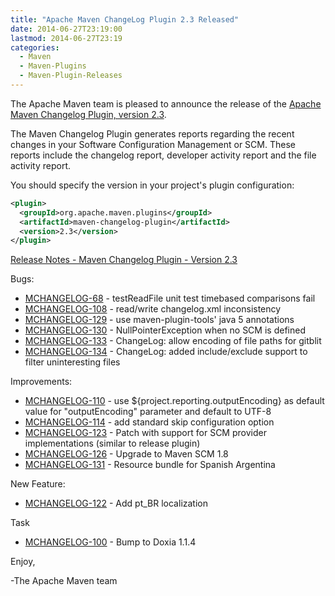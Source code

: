 ```yaml
---
title: "Apache Maven ChangeLog Plugin 2.3 Released"
date: 2014-06-27T23:19:00
lastmod: 2014-06-27T23:19
categories:
  - Maven
  - Maven-Plugins
  - Maven-Plugin-Releases
---
```

The Apache Maven team is pleased to announce the release of the 
[Apache Maven Changelog Plugin, version 2.3](http://maven.apache.org/plugins/maven-changelog-plugin/).

The Maven Changelog Plugin generates reports regarding the recent changes in
your Software Configuration Management or SCM. These reports include the
changelog report, developer activity report and the file activity report.

You should specify the version in your project's plugin configuration:

```xml
<plugin>
  <groupId>org.apache.maven.plugins</groupId>
  <artifactId>maven-changelog-plugin</artifactId>
  <version>2.3</version>
</plugin>
```

<!-- more -->

[Release Notes - Maven Changelog Plugin - Version 2.3](http://jira.codehaus.org/secure/ReleaseNote.jspa?projectId=11211&version=16516)

Bugs:

 * [MCHANGELOG-68](https://issues.apache.org/jira/browse/MCHANGELOG-68) - testReadFile unit test timebased comparisons fail
 * [MCHANGELOG-108](https://issues.apache.org/jira/browse/MCHANGELOG-108) - read/write changelog.xml inconsistency
 * [MCHANGELOG-129](https://issues.apache.org/jira/browse/MCHANGELOG-129) - use maven-plugin-tools' java 5 annotations
 * [MCHANGELOG-130](https://issues.apache.org/jira/browse/MCHANGELOG-130) - NullPointerException when no SCM <url> is defined
 * [MCHANGELOG-133](https://issues.apache.org/jira/browse/MCHANGELOG-133) - ChangeLog: allow encoding of file paths for gitblit
 * [MCHANGELOG-134](https://issues.apache.org/jira/browse/MCHANGELOG-134) - ChangeLog: added include/exclude support to filter uninteresting files

Improvements:

 * [MCHANGELOG-110](https://issues.apache.org/jira/browse/MCHANGELOG-110) - use ${project.reporting.outputEncoding} as default value for "outputEncoding" parameter and default to UTF-8
 * [MCHANGELOG-114](https://issues.apache.org/jira/browse/MCHANGELOG-114) - add standard skip configuration option
 * [MCHANGELOG-123](https://issues.apache.org/jira/browse/MCHANGELOG-123) - Patch with support for SCM provider implementations (similar to release plugin)
 * [MCHANGELOG-126](https://issues.apache.org/jira/browse/MCHANGELOG-126) - Upgrade to Maven SCM 1.8
 * [MCHANGELOG-131](https://issues.apache.org/jira/browse/MCHANGELOG-131) - Resource bundle for Spanish Argentina

New Feature:

 * [MCHANGELOG-122](https://issues.apache.org/jira/browse/MCHANGELOG-122) - Add pt_BR localization

Task

 * [MCHANGELOG-100](https://issues.apache.org/jira/browse/MCHANGELOG-100) - Bump to Doxia 1.1.4

Enjoy,

-The Apache Maven team
